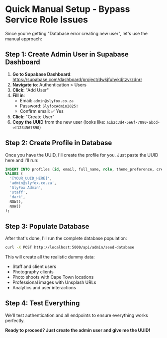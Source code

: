 # Quick Manual Setup - Bypass Service Role Issues

Since you're getting "Database error creating new user", let's use the manual approach:

## Step 1: Create Admin User in Supabase Dashboard

1. **Go to Supabase Dashboard**: https://supabase.com/dashboard/project/dwkjfuhykdjtzvrzdnrr
2. **Navigate to**: Authentication > Users  
3. **Click**: "Add User"
4. **Fill in**:
   - Email: `admin@slyfox.co.za`
   - Password: `SlyfoxAdmin2025!`
   - Confirm email: ✅ Yes
5. **Click**: "Create User"
6. **Copy the UUID** from the new user (looks like: `a1b2c3d4-5e6f-7890-abcd-ef1234567890`)

## Step 2: Create Profile in Database

Once you have the UUID, I'll create the profile for you. Just paste the UUID here and I'll run:

```sql
INSERT INTO profiles (id, email, full_name, role, theme_preference, created_at, updated_at) 
VALUES (
  '[YOUR_UUID_HERE]', 
  'admin@slyfox.co.za', 
  'SlyFox Admin', 
  'staff', 
  'dark', 
  NOW(), 
  NOW()
);
```

## Step 3: Populate Database

After that's done, I'll run the complete database population:

```bash
curl -X POST http://localhost:5000/api/admin/seed-database
```

This will create all the realistic dummy data:
- Staff and client users
- Photography clients  
- Photo shoots with Cape Town locations
- Professional images with Unsplash URLs
- Analytics and user interactions

## Step 4: Test Everything

We'll test authentication and all endpoints to ensure everything works perfectly.

**Ready to proceed? Just create the admin user and give me the UUID!**